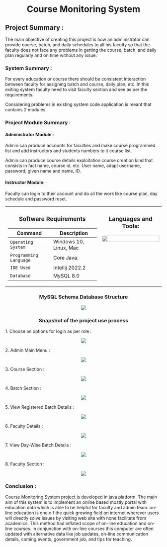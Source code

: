 <h1 align="center">Course Monitoring System</h1>

<h2>Project Summary :</h2>
<p>The main objective of creating this project is how an administrator can provide course, batch, and daily schedules to all his faculty so that the faculty does not face any problems in getting the course, batch, and daily plan regularly and on time without any issue.</p>

<h3>System Summary :</h3>
<p>For every education or course there should be consistent interaction between faculty for assigning batch and course, daily plan, etc. In this exiting system faculty need to visit faculty section and see as per the requirements.

Considering problems in existing system code application is meant that contains 2 modules.</p>

<h3>Project Module Summary :</h3>
<h4>Administrator Module : </h4>
<p>Admin can produce accounts for faculties and make course programmed list and add instructors and students numbers to it course list.

Admin can produce course details exploitation course creation kind that consists in fact name, course id, etc. User name, adapt username, password, given name and name, ID.</p>
<h4>Instructor Module: </h4>
<p>Faculty can login to their account and do all the work like course plan, day schedule and password reset.</p>



<table align="center">
<tbody>
<tr valign="top">
<td width="25%" align="center">

<h3>Software Requirements</h3>
  
| Command | Description |
| --- | --- |
| `Operating System` | Windows 10, Linux, Mac |
| `Programming Language` | Core Java. |
| `IDE Used` | Intellij 2022.2 |
| `Database ` | MySQL 8.0 |
  
</td>
<td width="25%" align="center">
<h3>Languages and Tools:</h3>
<p align="left"><img height="100%" src="https://user-images.githubusercontent.com/103574856/201464626-db0569a2-4fde-4cd5-a67b-5e1025af5723.png" alt=""/></p>
</td>
</tr>
</tbody>
</table>


<h3 align="center">MySQL Schema Database Structure</h3>

<p align="center"><img src="https://user-images.githubusercontent.com/103574856/201464920-3e606ecc-0855-4067-9efe-102a8a4d0963.png"/></p>

<h3 align="center">Snapshot of the project use process</h3>
<p>1. Choose an options for login as per role : </p>
<p align="center"><img src="https://user-images.githubusercontent.com/103574856/201465160-25232bde-8fdb-4859-abd7-873760a786e3.png" /></p>
<p>2. Admin Main Menu : </p>
<p align="center"><img src="https://user-images.githubusercontent.com/103574856/201465190-049ca086-10b2-4bb7-bd29-d55ea07eec88.png" /></p>
<p>3. Course Section : </p>
<p align="center"><img src="https://user-images.githubusercontent.com/103574856/201465243-aecb8933-5479-4b05-bc02-5f814992dc4b.png" /></p>
<p>4. Batch Section : </p>
<p align="center"><img src="https://user-images.githubusercontent.com/103574856/201465333-f591c4c1-756a-4fb2-9136-3cb70176ea67.png" /></p>

<p>5. View Registered Batch Details : </p>
<p align="center"><img src="https://user-images.githubusercontent.com/103574856/201465391-81db5f8f-5448-45bd-bac2-915da5274102.png" /></p>

<p>6. Faculty Details : </p>
<p align="center"><img src="https://user-images.githubusercontent.com/103574856/201465434-ecbafc50-bfee-49d5-b69b-a25f4a8613c0.png" /></p>
<p>7. View Day-Wise Batch Details  : </p>
<p align="center"><img src="https://user-images.githubusercontent.com/103574856/201465482-3ab00ccc-a4a5-492f-bf3e-ee413710a41e.png" /></p>
<p>8. Faculty Section : </p>
<p align="center"><img src="https://user-images.githubusercontent.com/103574856/201465535-54e0524d-a5d0-4e66-b3ac-9bac993c1bbe.png" /></p>


<h3>Conclusion : </h3>
<p>Course Monitoring System project is developed in java platform. The main aim of this system is to implement an online based mostly portal with education data which is able to be helpful for faculty and admin team. on-line education is one o f the quick growing field on internet wherever users will directly solve issues by visiting web site with none facilitate from academics. This method had inflated scope of on-line education and on-line courses. in conjunction with on-line courses this computer are often updated with alternative data like job updates, on-line communication details, coming events, government job, and tips for teaching.</p>


